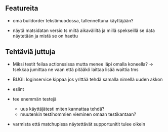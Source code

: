 ## Featureita

- oma buildorder tekstimuodossa, tallennettuna käyttäjään?

- näytä matsidatan versio ts miltä aikaväliltä ja millä spekseillä se data näytetään ja mistä se on haettu

## Tehtäviä juttuja

- Miksi testit feilaa actionssissa mutta menee läpi omalla koneella?
  -> tsekkaa jumittaa ne vaan että pitääkö laittaa lisää waittia tms

- BUGI: loginservice kippaa jos yrittää tehdä samalla nimellä uuden akkon

- eslint

- tee enemmän testejä

  - uus käyttäjätesti miten kannattaa tehdä?
  - muutenkin testihommien vieminen omaan testikantaan?

- varmista että matchupissa näytettävät supportunitit tulee oikein
